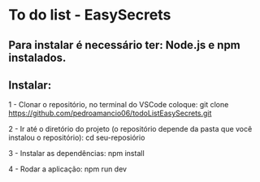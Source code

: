 # To do list - EasySecrets

## Para instalar é necessário ter: Node.js e npm instalados.

## Instalar: 
1 - Clonar o repositório, no terminal do VSCode coloque:
    git clone https://github.com/pedroamancio06/todoListEasySecrets.git

2 - Ir até o diretório do projeto (o repositório depende da pasta que você instalou o repositório):
   cd seu-reposiório 

3 - Instalar as dependências:
   npm install

4 - Rodar a aplicação:
   npm run dev
   
   
